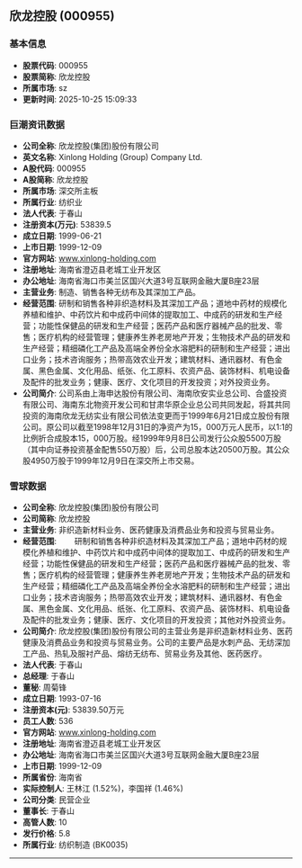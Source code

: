 ## 欣龙控股 (000955)

### 基本信息

- **股票代码**: 000955
- **股票简称**: 欣龙控股
- **所属市场**: sz
- **更新时间**: 2025-10-25 15:09:33

### 巨潮资讯数据

- **公司全称**: 欣龙控股(集团)股份有限公司
- **英文名称**: Xinlong Holding (Group) Company Ltd.
- **A股代码**: 000955
- **A股简称**: 欣龙控股
- **所属市场**: 深交所主板
- **所属行业**: 纺织业
- **法人代表**: 于春山
- **注册资本(万元)**: 53839.5
- **成立日期**: 1999-06-21
- **上市日期**: 1999-12-09
- **官方网站**: www.xinlong-holding.com
- **注册地址**: 海南省澄迈县老城工业开发区
- **办公地址**: 海南省海口市美兰区国兴大道3号互联网金融大厦B座23层
- **主营业务**: 制造、销售各种无纺布及其深加工产品。
- **经营范围**: 研制和销售各种非织造材料及其深加工产品；道地中药材的规模化养植和维护、中药饮片和中成药中间体的提取加工、中成药的研发和生产经营；功能性保健品的研发和生产经营；医药产品和医疗器械产品的批发、零售；医疗机构的经营管理；健康养生养老房地产开发；生物技术产品的研发和生产经营；精细磷化工产品及高端全养份全水溶肥料的研制和生产经营；进出口业务；技术咨询服务；热带高效农业开发；建筑材料、通讯器材、有色金属、黑色金属、文化用品、纸张、化工原料、农资产品、装饰材料、机电设备及配件的批发业务；健康、医疗、文化项目的开发投资；对外投资业务。
- **公司简介**: 公司系由上海申达股份有限公司、海南欣安实业总公司、合盛投资有限公司、海南东北物资开发公司和甘肃华原企业总公司共同发起，将其共同投资的海南欣龙无纺实业有限公司依法变更而于1999年6月21日成立股份有限公司。原公司以截至1998年12月31日的净资产为15，000万元人民币，以1:1的比例折合成股本15，000万股。经1999年9月8日公司发行公众股5500万股（其中向证券投资基金配售550万股）后，公司总股本达20500万股。其公众股4950万股于1999年12月9日在深交所上市交易。

### 雪球数据

- **公司全称**: 欣龙控股(集团)股份有限公司
- **公司简称**: 欣龙控股
- **主营业务**: 非织造新材料业务、医药健康及消费品业务和投资与贸易业务。
- **经营范围**: 　　研制和销售各种非织造材料及其深加工产品；道地中药材的规模化养植和维护、中药饮片和中成药中间体的提取加工、中成药的研发和生产经营；功能性保健品的研发和生产经营；医药产品和医疗器械产品的批发、零售；医疗机构的经营管理；健康养生养老房地产开发；生物技术产品的研发和生产经营；精细磷化工产品及高端全养份全水溶肥料的研制和生产经营；进出口业务；技术咨询服务；热带高效农业开发；建筑材料、通讯器材、有色金属、黑色金属、文化用品、纸张、化工原料、农资产品、装饰材料、机电设备及配件的批发业务；健康、医疗、文化项目的开发投资；其他对外投资业务。
- **公司简介**: 欣龙控股(集团)股份有限公司的主营业务是非织造新材料业务、医药健康及消费品业务和投资与贸易业务。公司的主要产品是水刺产品、无纺深加工产品、热轧及服衬产品、熔纺无纺布、贸易业务及其他、医药医疗。
- **法人代表**: 于春山
- **总经理**: 于春山
- **董秘**: 周菊锋
- **成立日期**: 1993-07-16
- **注册资本(元)**: 53839.50万元
- **员工人数**: 536
- **官方网站**: www.xinlong-holding.com
- **注册地址**: 海南省澄迈县老城工业开发区
- **办公地址**: 海南省海口市美兰区国兴大道3号互联网金融大厦B座23层
- **上市日期**: 1999-12-09
- **所属省份**: 海南省
- **实际控制人**: 王林江 (1.52%)，李国祥 (1.46%)
- **公司分类**: 民营企业
- **董事长**: 于春山
- **高管人数**: 10
- **发行价格**: 5.8
- **所属行业**: 纺织制造 (BK0035)

---